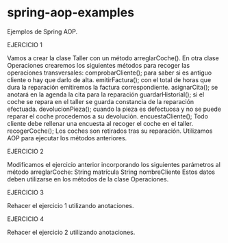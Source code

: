 # spring-aop-examples
Ejemplos de Spring AOP.

EJERCICIO 1

Vamos a crear la clase Taller con un método arreglarCoche().
En otra clase Operaciones crearemos los siguientes métodos para recoger las operaciones transversales:
		 comprobarCliente(); para saber si es antiguo cliente o hay que darlo de alta.
		 emitirFactura(); con el total de horas que dura la reparación emitiremos la factura correspondiente.
		 asignarCita(); se anotará en la agenda la cita para la reparación
		 guardarHistorial(); si el coche se repara en el taller se guarda constancia de la reparación efectuada.
		 devolucionPieza(); cuando la pieza es defectuosa y no se puede reparar el coche procedemos a su devolución.
		 encuestaCliente(); Todo cliente debe rellenar una encuesta al recoger el coche en el taller.
		 recogerCoche(); Los coches son retirados tras su reparación.
Utilizamos AOP para ejecutar los métodos anteriores.


EJERCICIO 2

Modificamos el ejercicio anterior incorporando los siguientes parámetros al método arreglarCoche:
		String matrícula
		String nombreCliente
Estos datos deben utilizarse en los métodos de la clase Operaciones.


EJERCICIO 3

Rehacer el ejercicio 1 utilizando anotaciones.


EJERCICIO 4

Rehacer el ejercicio 2 utilizando anotaciones.
